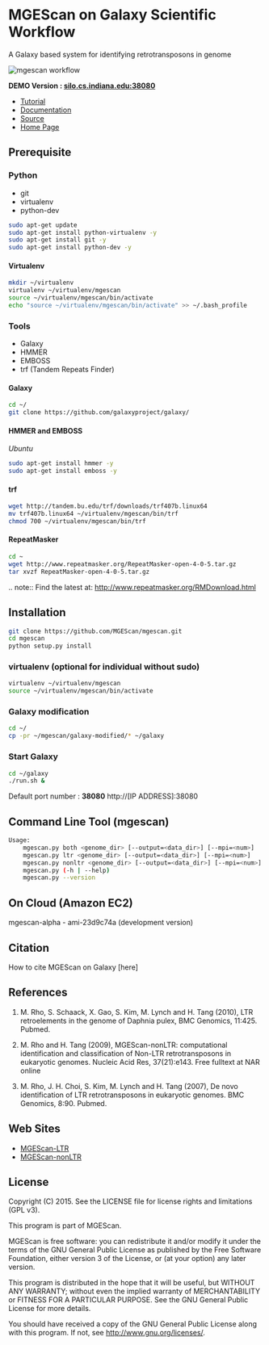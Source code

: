 MGEScan on Galaxy Scientific Workflow
===============================================================================

A Galaxy based system for identifying retrotransposons in genome

![mgescan workflow](https://raw.githubusercontent.com/MGEScan/mgescan/master/docs/source/images/rtm-workflow-final.png)

**DEMO Version : [silo.cs.indiana.edu:38080](http://silo.cs.indiana.edu:38080/)**

* [Tutorial](http://mgescan.readthedocs.org/en/latest/tutorial.html)
* [Documentation](http://mgescan.readthedocs.org/en/latest/index.html)
* [Source](https://github.com/MGEScan/mgescan/)
* [Home Page](http://mgescan.github.io/mgescan/)

Prerequisite
-------------------------------------------------------------------------------

### Python

* git
* virtualenv
* python-dev

```sh
sudo apt-get update
sudo apt-get install python-virtualenv -y
sudo apt-get install git -y
sudo apt-get install python-dev -y
```

#### Virtualenv


```sh
mkdir ~/virtualenv
virtualenv ~/virtualenv/mgescan
source ~/virtualenv/mgescan/bin/activate
echo "source ~/virtualenv/mgescan/bin/activate" >> ~/.bash_profile
```

### Tools

* Galaxy
* HMMER
* EMBOSS
* trf (Tandem Repeats Finder)

#### Galaxy
```sh
cd ~/
git clone https://github.com/galaxyproject/galaxy/
```

#### HMMER and EMBOSS

*Ubuntu*

```sh
sudo apt-get install hmmer -y
sudo apt-get install emboss -y
```

#### trf

```sh
wget http://tandem.bu.edu/trf/downloads/trf407b.linux64
mv trf407b.linux64 ~/virtualenv/mgescan/bin/trf
chmod 700 ~/virtualenv/mgescan/bin/trf
```

#### RepeatMasker

```sh
cd ~
wget http://www.repeatmasker.org/RepeatMasker-open-4-0-5.tar.gz
tar xvzf RepeatMasker-open-4-0-5.tar.gz
```

.. note:: Find the latest at: http://www.repeatmasker.org/RMDownload.html

Installation
-------------------------------------------------------------------------------

```sh
git clone https://github.com/MGEScan/mgescan.git
cd mgescan
python setup.py install
```

### virtualenv (optional for individual without sudo)


```sh
virtualenv ~/virtualenv/mgescan
source ~/virtualenv/mgescan/bin/activate
```

### Galaxy modification

```sh
cd ~/
cp -pr ~/mgescan/galaxy-modified/* ~/galaxy
```

### Start Galaxy
```sh
cd ~/galaxy
./run.sh &
```

Default port number : **38080**
http://[IP ADDRESS]:38080

Command Line Tool (mgescan)
-------------------------------------------------------------------------------

```sh
Usage:
    mgescan.py both <genome_dir> [--output=<data_dir>] [--mpi=<num>]
    mgescan.py ltr <genome_dir> [--output=<data_dir>] [--mpi=<num>]
    mgescan.py nonltr <genome_dir> [--output=<data_dir>] [--mpi=<num>]
    mgescan.py (-h | --help)
    mgescan.py --version
```

On Cloud (Amazon EC2)
-------------------------------------------------------------------------------

mgescan-alpha - ami-23d9c74a (development version)

Citation
-------------------------------------------------------------------------------

How to cite MGEScan on Galaxy [here]

References
-------------------------------------------------------------------------------

1. M. Rho, S. Schaack, X. Gao, S. Kim, M. Lynch and H. Tang (2010), LTR
   retroelements in the genome of Daphnia pulex, BMC Genomics, 11:425. Pubmed. 

2. M. Rho and H. Tang (2009), MGEScan-nonLTR: computational identification and
   classification of Non-LTR retrotransposons in eukaryotic genomes. Nucleic Acid
   Res, 37(21):e143. Free fulltext at NAR online 

3. M. Rho, J. H. Choi, S. Kim, M. Lynch and H. Tang (2007), De novo
   identification of LTR retrotransposons in eukaryotic genomes. BMC Genomics,
   8:90. Pubmed. 

Web Sites
-------------------------------------------------------------------------------

* [MGEScan-LTR](http://darwin.informatics.indiana.edu/cgi-bin/evolution/daphnia_ltr.pl)
* [MGEScan-nonLTR](http://darwin.informatics.indiana.edu/cgi-bin/evolution/nonltr/nonltr.pl)

License
-------------------------------------------------------------------------------

Copyright (C) 2015. See the LICENSE file for license rights and limitations
(GPL v3).

This program is part of MGEScan.

MGEScan is free software: you can redistribute it and/or modify it under the
terms of the GNU General Public License as published by the Free Software
Foundation, either version 3 of the License, or (at your option) any later
version.

This program is distributed in the hope that it will be useful, but WITHOUT ANY
WARRANTY; without even the implied warranty of MERCHANTABILITY or FITNESS FOR A
PARTICULAR PURPOSE.  See the GNU General Public License for more details.

You should have received a copy of the GNU General Public License along with
this program.  If not, see <http://www.gnu.org/licenses/>.
